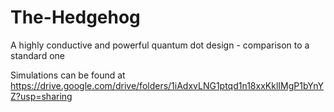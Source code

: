 # The-Hedgehog
A highly conductive and powerful quantum dot design - comparison to a standard one


Simulations can be found at
https://drive.google.com/drive/folders/1iAdxvLNG1ptqd1n18xxKklIMgP1bYnYZ?usp=sharing
